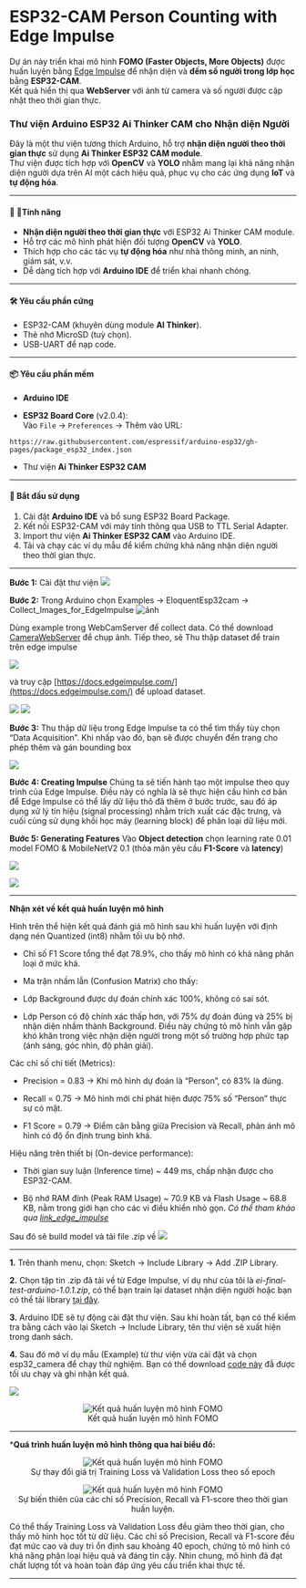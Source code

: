 # ESP32-CAM Person Counting with Edge Impulse 

Dự án này triển khai mô hình **FOMO (Faster Objects, More Objects)** được huấn luyện bằng [Edge Impulse](https://edgeimpulse.com) để nhận diện và **đếm số người trong lớp học** bằng **ESP32-CAM**.  
Kết quả hiển thị qua **WebServer** với ảnh từ camera và số người được cập nhật theo thời gian thực.

### Thư viện Arduino ESP32 Ai Thinker CAM cho Nhận diện Người

Đây là một thư viện tương thích Arduino, hỗ trợ **nhận diện người theo thời gian thực** sử dụng **Ai Thinker ESP32 CAM module**.  
Thư viện được tích hợp với **OpenCV** và **YOLO** nhằm mang lại khả năng nhận diện người dựa trên AI một cách hiệu quả, phục vụ cho các ứng dụng **IoT** và **tự động hóa**.

---

#### 🔹 🚀Tính năng
- **Nhận diện người theo thời gian thực** với ESP32 Ai Thinker CAM module.  
- Hỗ trợ các mô hình phát hiện đối tượng **OpenCV** và **YOLO**.  
- Thích hợp cho các tác vụ **tự động hóa** như nhà thông minh, an ninh, giám sát, v.v.  
- Dễ dàng tích hợp với **Arduino IDE** để triển khai nhanh chóng.  

---

#### 🛠 Yêu cầu phần cứng
- ESP32-CAM (khuyên dùng module **AI Thinker**).
- Thẻ nhớ MicroSD (tuỳ chọn).
- USB-UART để nạp code.

---

#### 📦 Yêu cầu phần mềm
- **Arduino IDE**  

- **ESP32 Board Core** (v2.0.4):  
  Vào `File` → `Preferences` → Thêm vào URL: 
```https
https://raw.githubusercontent.com/espressif/arduino-esp32/gh-pages/package_esp32_index.json 
```
- Thư viện **Ai Thinker ESP32 CAM**  

---

#### 🔹 Bắt đầu sử dụng
1. Cài đặt **Arduino IDE** và bổ sung ESP32 Board Package.  
2. Kết nối ESP32-CAM với máy tính thông qua USB to TTL Serial Adapter.  
3. Import thư viện **Ai Thinker ESP32 CAM** vào Arduino IDE.  
4. Tải và chạy các ví dụ mẫu để kiểm chứng khả năng nhận diện người theo thời gian thực.  

---

**Bước 1:** Cài đặt thư viện
![](./imagereadme/imagereadme15.png)

**Bước 2:** Trong Arduino chọn Examples -> EloquentEsp32cam -> Collect_Images_for_EdgeImpulse
![ảnh](./imagereadme/Screenshot2025-09-04210521.png)

Dùng example trong WebCamServer để collect data. Có thể download [CameraWebServer](./CameraWebServer) để chụp ảnh.
Tiếp theo, sẽ Thu thập dataset để train trên edge impulse 

![](./imagereadme/imagereadme2.png)

và truy cập  [https://docs.edgeimpulse.com/](https://docs.edgeimpulse.com/) để upload dataset.


![](./imagereadme/imagereadme3.png)
![](./imagereadme/imagereadme4.png)

**Bước 3:** Thu thập dữ liệu trong Edge Impulse
ta có thể tìm thấy tùy chọn “Data Acquisition”. Khi nhấp vào đó, bạn sẽ được chuyển đến trang cho phép thêm và gán bounding box

![](./imagereadme/imagereadme6.png)

**Bước 4: Creating Impulse** 
Chúng ta sẽ tiến hành tạo một impulse theo quy trình của Edge Impulse. Điều này có nghĩa là sẽ thực hiện cấu hình cơ bản để Edge Impulse có thể lấy dữ liệu thô đã thêm ở bước trước, sau đó áp dụng xử lý tín hiệu (signal processing) nhằm trích xuất các đặc trưng, và cuối cùng sử dụng khối học máy (learning block) để phân loại dữ liệu mới.

**Bước 5: Generating Features**
Vào **Object detection** chọn learning rate 0.01 model FOMO & MobileNetV2 0.1 (thỏa mãn yêu cầu **F1-Score** và **latency**)

![](./imagereadme/imagereadme7.png)

![](./imagereadme/imagereadme8.png)

---
**Nhận xét về kết quả huấn luyện mô hình**

Hình trên thể hiện kết quả đánh giá mô hình sau khi huấn luyện với định dạng nén Quantized (int8) nhằm tối ưu bộ nhớ.

- Chỉ số F1 Score tổng thể đạt 78.9%, cho thấy mô hình có khả năng phân loại ở mức khá.

- Ma trận nhầm lẫn (Confusion Matrix) cho thấy:

- Lớp Background được dự đoán chính xác 100%, không có sai sót.

- Lớp Person có độ chính xác thấp hơn, với 75% dự đoán đúng và 25% bị nhận diện nhầm thành Background. Điều này chứng tỏ mô hình vẫn gặp khó khăn trong việc nhận diện người trong một số trường hợp phức tạp (ánh sáng, góc nhìn, độ phân giải).

Các chỉ số chi tiết (Metrics):

- Precision = 0.83 → Khi mô hình dự đoán là “Person”, có 83% là đúng.

- Recall = 0.75 → Mô hình mới chỉ phát hiện được 75% số “Person” thực sự có mặt.

- F1 Score = 0.79 → Điểm cân bằng giữa Precision và Recall, phản ánh mô hình có độ ổn định trung bình khá.

Hiệu năng trên thiết bị (On-device performance):

- Thời gian suy luận (Inference time) ~ 449 ms, chấp nhận được cho ESP32-CAM.

- Bộ nhớ RAM đỉnh (Peak RAM Usage) ~ 70.9 KB và Flash Usage ~ 68.8 KB, nằm trong giới hạn cho các vi điều khiển nhỏ gọn.
*Có thể tham khảo qua [link_edge_impulse](https://studio.edgeimpulse.com/public/770874/live)*

Sau đó sẽ build model và tải file .zip về
![](./imagereadme/imagereadmi9.png)

---



**1.** Trên thanh menu, chọn:
Sketch → Include Library → Add .ZIP Library.

**2.** Chọn tập tin .zip đã tải về từ Edge Impulse, ví dụ như của tôi là 
*ei-final-test-arduino-1.0.1.zip*, có thể bạn train lại dataset nhận diện người hoặc bạn có thể tải library [tại đây](./ei-final-test-arduino-1.0.1.zip).

**3.** Arduino IDE sẽ tự động cài đặt thư viện. Sau khi hoàn tất, bạn có thể kiểm tra bằng cách vào lại Sketch → Include Library, tên thư viện sẽ xuất hiện trong danh sách.

**4.** Sau đó mở ví dụ mẫu (Example) từ thư viện vừa cài đặt và chọn esp32_camera để chạy thử nghiệm. Bạn có thể download [code này](./detect_person_model) đẫ được tối ưu chạy và ghi nhận kết quả.


![](./imagereadme/imagereadme11.png)
<p align="center">
  <img src="./imagereadme/imagereadme14.png" alt="Kết quả huấn luyện mô hình FOMO" width=""/><br>
  <span style="text-align: center;">Kết quả huấn luyện mô hình FOMO</span>
</p>

---
***Quá trình huấn luyện mô hình thông qua hai biểu đồ:**
<p align="center">
  <img src="./imagereadme/imagereadme12.png" alt="Kết quả huấn luyện mô hình FOMO" width=""/><br>
  <span style="text-align: center;">Sự thay đổi giá trị Training Loss và Validation Loss theo số epoch</span>
</p>
<p align="center">
  <img src="./imagereadme/imagereadme13.png" alt="Kết quả huấn luyện mô hình FOMO" width=""/><br>
  <span style="text-align: center;">Sự biến thiên của các chỉ số Precision, Recall và F1-score theo thời gian huấn luyện.</span>
</p>

Có thể thấy Training Loss và Validation Loss đều giảm theo thời gian, cho thấy mô hình học tốt từ dữ liệu. Các chỉ số Precision, Recall và F1-score đều đạt mức cao và duy trì ổn định sau khoảng 40 epoch, chứng tỏ mô hình có khả năng phân loại hiệu quả và đáng tin cậy. Nhìn chung, mô hình đã đạt chất lượng tốt và hoàn toàn đáp ứng yêu cầu triển khai thực tế.



---





